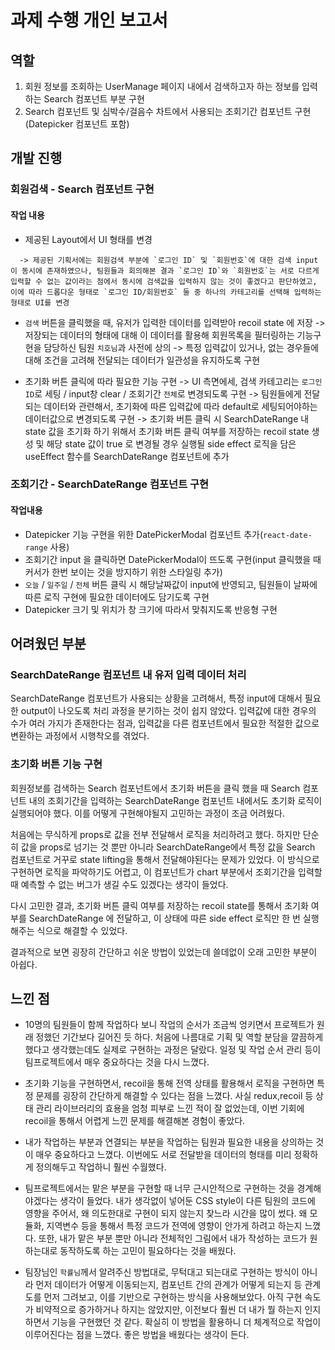 # 과제 수행 개인 보고서

## 역할

1. 회원 정보를 조회하는 UserManage 페이지 내에서 검색하고자 하는 정보를 입력하는 Search 컴포넌트 부분 구현
2. Search 컴포넌트 및 심박수/걸음수 차트에서 사용되는 조회기간 컴포넌트 구현(Datepicker 컴포넌트 포함)

## 개발 진행

### 회원검색 - Search 컴포넌트 구현

#### 작업 내용

- 제공된 Layout에서 UI 형태를 변경

```
  -> 제공된 기획서에는 회원검색 부분에 `로그인 ID` 및 `회원번호`에 대한 검색 input 이 동시에 존재하였으나, 팀원들과 회의해본 결과 `로그인 ID`와 `회원번호`는 서로 다르게 입력할 수 없는 값이라는 점에서 동시에 검색값을 입력하지 않는 것이 좋겠다고 판단하였고, 이에 따라 드롭다운 형태로 `로그인 ID/회원번호` 둘 중 하나의 카테고리를 선택해 입력하는 형태로 UI를 변경

```

- `검색` 버튼을 클릭했을 때, 유저가 입력한 데이터를 입력받아 recoil state 에 저장
  -> 저장되는 데이터의 형태에 대해 이 데이터를 활용해 회원목록을 필터링하는 기능구현을 담당하신 팀원 `치호님`과 사전에 상의
  -> 특정 입력값이 있거나, 없는 경우들에 대해 조건을 고려해 전달되는 데이터가 일관성을 유지하도록 구현

- 초기화 버튼 클릭에 따라 필요한 기능 구현
  -> UI 측면에세, 검색 카테고리는 `로그인 ID`로 세팅 / input창 clear / 조회기간 `전체`로 변경되도록 구현
  -> 팀원들에게 전달되는 데이터와 관련해서, 초기화에 따른 입력값에 따라 default로 세팅되어야하는 데이터값으로 변경되도록 구현
  -> 초기화 버튼 클릭 시 SearchDateRange 내 state 값을 초기화 하기 위해서 초기화 버튼 클릭 여부를 저장하는 recoil state 생성 및 해당 state 값이 true 로 변경될 경우 실행될 side effect 로직을 담은 useEffect 함수를 SearchDateRange 컴포넌트에 추가

### 조회기간 - SearchDateRange 컴포넌트 구현

#### 작업내용

- Datepicker 기능 구현을 위한 DatePickerModal 컴포넌트 추가(`react-date-range` 사용)
- 조회기간 input 을 클릭하면 DatePickerModal이 뜨도록 구현(input 클릭했을 때 커서가 한번 보이는 것을 방지하기 위한 스타일링 추가)
- `오늘` / `일주일` / `전체` 버튼 클릭 시 해당날짜값이 input에 반영되고, 팀원들이 날짜에 따른 로직 구현에 필요한 데이터에도 담기도록 구현
- Datepicker 크기 및 위치가 창 크기에 따라서 맞춰지도록 반응형 구현

## 어려웠던 부분

### SearchDateRange 컴포넌트 내 유저 입력 데이터 처리

SearchDateRange 컴포넌트가 사용되는 상황을 고려해서, 특정 input에 대해서 필요한 output이 나오도록 처리 과정을 분기하는 것이 쉽지 않았다. 입력값에 대한 경우의 수가 여러 가지가 존재한다는 점과, 입력값을 다른 컴포넌트에서 필요한 적절한 값으로 변환하는 과정에서 시행착오를 겪었다.

### 초기화 버튼 기능 구현

회원정보를 검색하는 Search 컴포넌트에서 초기화 버튼을 클릭 했을 때 Search 컴포넌트 내의 조회기간을 입력하는 SearchDateRange 컴포넌트 내에서도 초기화 로직이 실행되어야 했다. 이를 어떻게 구현해야될지 고민하는 과정이 조금 어려웠다.

처음에는 무식하게 props로 값을 전부 전달해서 로직을 처리하려고 했다. 하지만 단순히 값을 props로 넘기는 것 뿐만 아니라 SearchDateRange에서 특정 값을 Search 컴포넌트로 거꾸로 state lifting을 통해서 전달해야된다는 문제가 있었다. 이 방식으로 구현하면 로직을 파악하기도 어렵고, 이 컴포넌트가 chart 부분에서 조회기간을 입력할 때 예측할 수 없는 버그가 생길 수도 있겠다는 생각이 들었다.

다시 고민한 결과, 초기화 버튼 클릭 여부를 저장하는 recoil state를 통해서 초기화 여부를 SearchDateRange 에 전달하고, 이 상태에 따른 side effect 로직만 한 번 실행해주는 식으로 해결할 수 있었다.

결과적으로 보면 굉장히 간단하고 쉬운 방법이 있었는데 쓸데없이 오래 고민한 부분이 아쉽다.

## 느낀 점

- 10명의 팀원들이 함께 작업하다 보니 작업의 순서가 조금씩 엉키면서 프로젝트가 원래 정했던 기간보다 길어진 듯 하다. 처음에 나름대로 기획 및 역할 분담을 깔끔하게 했다고 생각했는데도 실제로 구현하는 과정은 달랐다. 일정 및 작업 순서 관리 등이 팀프로젝트에서 매우 중요하다는 것을 다시 느꼈다.

- 초기화 기능을 구현하면서, recoil을 통해 전역 상태를 활용해서 로직을 구현하면 특정 문제를 굉장히 간단하게 해결할 수 있다는 점을 느꼈다. 사실 redux,recoil 등 상태 관리 라이브러리의 효용을 엄청 피부로 느낀 적이 잘 없었는데, 이번 기회에 recoil을 통해서 어렵게 느낀 문제를 해결해본 경험이 좋았다.

- 내가 작업하는 부분과 연결되는 부분을 작업하는 팀원과 필요한 내용을 상의하는 것이 매우 중요하다고 느꼈다. 이번에도 서로 전달받을 데이터의 형태를 미리 정확하게 정의해두고 작업하니 훨씬 수월했다.

- 팀프로젝트에서는 맡은 부분을 구현할 때 너무 근시안적으로 구현하는 것을 경계해야겠다는 생각이 들었다. 내가 생각없이 넣어둔 CSS style이 다른 팀원의 코드에 영향을 주어서, 왜 의도한대로 구현이 되지 않는지 찾느라 시간을 많이 썼다. 왜 모듈화, 지역변수 등을 통해서 특정 코드가 전역에 영향이 안가게 하려고 하는지 느꼈다. 또한, 내가 맡은 부분 뿐만 아니라 전체적인 그림에서 내가 작성하는 코드가 원하는대로 동작하도록 하는 고민이 필요하다는 것을 배웠다.

- 팀장님인 `학률님`께서 알려주신 방법대로, 무턱대고 되는대로 구현하는 방식이 아니라 먼저 데이터가 어떻게 이동되는지, 컴포넌트 간의 관계가 어떻게 되는지 등 관계도를 먼저 그려보고, 이를 기반으로 구현하는 방식을 사용해보았다. 아직 구현 속도가 비약적으로 증가하거나 하지는 않았지만, 이전보다 훨씬 더 내가 뭘 하는지 인지하면서 기능을 구현했던 것 같다. 확실히 이 방법을 활용하니 더 체계적으로 작업이 이루어진다는 점을 느꼈다. 좋은 방법을 배웠다는 생각이 든다.
